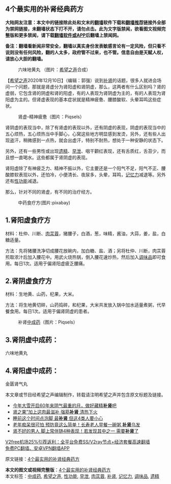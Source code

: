  <h2>4个最实用的补肾经典药方</h2> <p class="notice"><b>大陆网友注意：本文中的链接除此处和文末的<a href="https://github.com/bannedbook/fanqiang" >翻墙</a>软件下载和<a href="https://github.com/killgcd/justmysocks/blob/master/README.md">翻墙推荐</a>链接外全部为禁网链接，未翻墙状态下打不开，请勿点击。此为文字版禁闻，欲看图文视频完整版和更多禁闻，请下载<a href="https://github.com/bannedbook/fanqiang">翻墙软件或APP</a>后翻墙上禁闻网。</p><p>备注：翻墙看新闻非常安全，翻墙以真实身份发表敏感言论有一定风险，但只看不说则没有任何风险，翻的人太多，政府管不过来，也不管。信息自由是天赋人权，请放心大胆的翻墙。</b></p>  <div class="entry"> <figure><figcaption>六味地黄丸  （图片：<a href="https://www.bannedbook.org/bnews/tag/%e5%b8%8c%e6%9c%9b%e4%b9%8b%e5%a3%b0/" class="st_tag internal_tag" rel="tag" title="标签 希望之声 下的日志">希望之声</a>合成）</figcaption></figure> <p>【<span class='wp_keywordlink_affiliate'><a href="https://www.soundofhope.org" title="希望之声" target="_blank">希望之声</a></span>2020年12月10日】（编辑：郭强）说到<a href="https://www.bannedbook.org/bnews/tag/%e8%a1%a5%e8%82%be/" class="st_tag internal_tag" rel="tag" title="标签 补肾 下的日志">补肾</a>的话题，很多人就进会场问一个问题，那就是肾虚分为肾阳虚和肾阴虚，那么，这两者有什么区别吗？肾的虚弱，它包含肾的阴虚和肾的阳虚，有的人表现为肾阴虚为主的，有的人表现为肾阳虚为主的。但肾虚表现的基本症状就是精神疲惫、腰膝酸软、头晕耳鸣这些症状。</p> <figure><figcaption>肾虚&#8211;精神疲惫（图片：Piqsels）</figcaption></figure> <p>肾阴虚的表现当中，除了有肾虚的表现以外，还有阴虚的表现，阴虚的表现当中的五心烦热，五心烦热当中手脚心，心窝这些地方明显感到发烫，另外，还有些人出现盗汗，稍微感到一点热，就会出虚汗，特别不耐热，想处于一种安静的状态下。</p> <p>另外，还有一些男性或出现<a href="https://www.bannedbook.org/bnews/tag/%e9%81%97%e7%b2%be/" class="st_tag internal_tag" rel="tag" title="标签 遗精 下的日志">遗精</a>、<a href="https://www.bannedbook.org/bnews/tag/%e6%97%a9%e6%b3%84/" class="st_tag internal_tag" rel="tag" title="标签 早泄 下的日志">早泄</a>、咽干颧红表现，还有舌质红，舌苔少，而且想一直喝水。这些都属于肾阴虚的表现。</p> <p>肾阳虚除了有神疲乏力、精神不振以外，它主要还是一个阳气不足，阳气不正、腰酸膝软表现以外，还怕冷，小便清长、夜尿多，头晕，耳鸣，<a href="https://www.bannedbook.org/bnews/tag/%e8%ae%b0%e5%bf%86%e5%8a%9b/" class="st_tag internal_tag" rel="tag" title="标签 记忆力 下的日志">记忆力</a>减退等。另外还有<a href="https://www.bannedbook.org/bnews/tag/%E6%80%A7%E5%8A%9F%E8%83%BD/" class="st_tag internal_tag" rel="tag" title="标签 性功能 下的日志">性功能</a>减退。</p>  <p>那么，针对不同的肾虚，有不同的治疗经方。</p> <figure><figcaption>中药食疗方(图片:pixabay)</figcaption></figure> <h2>1.肾阳虚食疗方</h2> <p>材料：杜仲、川断、<a href="https://www.bannedbook.org/bnews/tag/%E8%82%89%E8%8B%81%E8%93%89/" class="st_tag internal_tag" rel="tag" title="标签 肉苁蓉 下的日志">肉苁蓉</a>，猪腰子，白酒，葱，味精，酱油，大蒜，姜，盐，白糖适量。</p> <p>方法：先将猪腰洗净切成腰花放碗内，加白糖、盐、酒；另将杜仲、川断，肉苁蓉煎取浓汁后加入腰花中。用武火烧热锅，倒入腰花速炒热，然后加入<a href="https://www.bannedbook.org/bnews/tag/%E8%B0%83%E5%91%B3%E5%93%81/" class="st_tag internal_tag" rel="tag" title="标签 调味品 下的日志">调味品</a>即可食用。每日1次。适用于偏肾阳虚疲乏腰痛。</p> <h2>2.肾阴虚食疗方</h2> <p>材料：生地黄、山药，杞果，大米。</p>  <p>方法：将生地黄切碎，山药捣碎，和杞果，大米共发放入锅中加水适量煮粥，代早餐食用。每日1次。适用于偏肾阴虚的患者。</p> <figure><figcaption>补肾<a href="https://www.bannedbook.org/bnews/tag/%E4%B8%AD%E6%88%90%E8%8D%AF/" class="st_tag internal_tag" rel="tag" title="标签 中成药 下的日志">中成药</a>（图片：Piqsels）</figcaption></figure> <h2>3.肾阴虚中成药：</h2> <p>六味地黄丸</p> <h2>4.肾阳虚中成药：</h2> <p>金匮肾气丸</p> <p>本文章或节目经希望之声编辑制作，转载请注明希望之声并包含原文标题及链接。</p>  <ul class='op-related-articles' title='相关阅读'> <li><a href='https://www.bannedbook.org/bnews/comments/20201208/1443863.html' target='_blank'>今年大雪开启60年来阴气最重的月，做好藏精<b>补肾</b>吧</a></li> <li><a href='https://www.bannedbook.org/bnews/lifebaike/20201207/1443548.html' target='_blank'>肾之果”加上这肉最滋补 强筋<b>补肾</b> 清热下火</a></li> <li><a href='https://www.bannedbook.org/bnews/health/20201204/1442083.html' target='_blank'>睡前这个时间点泡脚 最<b>补肾</b> 但这4类人要小心</a></li> <li><a href='https://www.bannedbook.org/bnews/health/20201204/1442015.html' target='_blank'>老年痴呆很可怕 预防竟这么简单！长寿老人早餐一碗粥 <b>补肾</b>乌发</a></li> <li><a href='https://www.bannedbook.org/bnews/health/20201129/1438958.html' target='_blank'>肾不好的男人 脚上常伴随4种表现！若发现其中之一 需要<b>补肾</b>了</a></li> </ul> <p class="texttj"> <a href="https://github.com/bannedbook/fanqiang/wiki/V2ray%E6%9C%BA%E5%9C%BA" target="_blank">V2free机场25%引荐返利：全平台免费SS/V2ray节点+经济套餐高速翻墙</a><br/> <a href="https://github.com/bannedbook/fanqiang/wiki/%E7%A6%81%E9%97%BB%E7%BD%91%E5%AE%89%E5%8D%93%E7%BF%BB%E5%A2%99%E6%96%B0%E9%97%BBAPP" target="_blank">免费PC翻墙、安卓VPN翻墙APP</a></p><p>原文链接：<a class="src_link"  href="https://www.soundofhope.org/post/452320" target="_blank">4个最实用的补肾经典药方</a></p><a name='sharetosocial'></a>       <div><b>本文的图文或视频完整版</b>：<a href='https://www.bannedbook.org/bnews/comments/20201211/1445577.html'>4个最实用的补肾经典药方</a></div>  </div><!--END ENTRY--> <div class="postfooter"> <div>本文标签：<a href="https://www.bannedbook.org/bnews/tag/%E4%B8%AD%E6%88%90%E8%8D%AF/" rel="tag">中成药</a>, <a href="https://www.bannedbook.org/bnews/tag/%e5%b8%8c%e6%9c%9b%e4%b9%8b%e5%a3%b0/" rel="tag">希望之声</a>, <a href="https://www.bannedbook.org/bnews/tag/%E6%80%A7%E5%8A%9F%E8%83%BD/" rel="tag">性功能</a>, <a href="https://www.bannedbook.org/bnews/tag/%e6%97%a9%e6%b3%84/" rel="tag">早泄</a>, <a href="https://www.bannedbook.org/bnews/tag/%E8%82%89%E8%8B%81%E8%93%89/" rel="tag">肉苁蓉</a>, <a href="https://www.bannedbook.org/bnews/tag/%e8%a1%a5%e8%82%be/" rel="tag">补肾</a>, <a href="https://www.bannedbook.org/bnews/tag/%e8%ae%b0%e5%bf%86%e5%8a%9b/" rel="tag">记忆力</a>, <a href="https://www.bannedbook.org/bnews/tag/%E8%B0%83%E5%91%B3%E5%93%81/" rel="tag">调味品</a>, <a href="https://www.bannedbook.org/bnews/tag/%e9%81%97%e7%b2%be/" rel="tag">遗精</a></div>  </div><!--END POSTFOOTER--> 